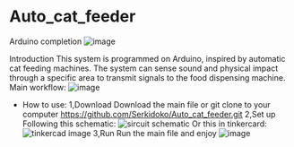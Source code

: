 # Auto_cat_feeder
Arduino completion
![image](https://github.com/Serkidoko/Auto_cat_feeder/assets/150759723/f41b5087-42b8-4c21-95c5-4295c75b0ce2)

Introduction
This system is programmed on Arduino, inspired by automatic cat feeding machines. The system can sense sound and physical impact through a specific area to transmit signals to the food dispensing machine.
Main workflow:
![image](https://github.com/Serkidoko/Auto_cat_feeder/assets/150759723/47937026-bbba-4f04-83fc-ec8d7fa5ea58)
- How to use:
1,Download 
Download the main file 
or git clone to your computer https://github.com/Serkidoko/Auto_cat_feeder.git
2,Set up
Following this schematic:
![sircuit schematic](https://github.com/Serkidoko/Auto_cat_feeder/assets/150759723/c899d045-fd60-423b-aea5-2aefb851ee21)
Or this in tinkercard:
![tinkercad image](https://github.com/Serkidoko/Auto_cat_feeder/assets/150759723/0dd9b502-be55-44b3-9b67-b03f703a0218)
3,Run
Run the main file and enjoy ![image](https://github.com/Serkidoko/Auto_cat_feeder/assets/150759723/9bc8d0f4-b5d7-456a-a80a-0fccae5737df)


